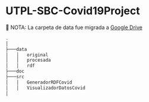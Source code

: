 # UTPL-SBC-Covid19Project

📌 NOTA: La carpeta de data fue migrada a [Google Drive](https://drive.google.com/drive/folders/1j_jrNW_MkWGXf5ZIhhY7fOKIUYUu81T6?usp=sharing)

```bash
.
│
├───data
│   │   original
│   │   procesada
│   │   rdf
├───doc
├───src
│   │   GeneradorRDFCovid
│   │   VisualizadorDatosCovid
│
```